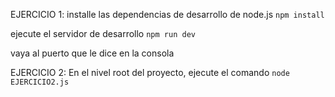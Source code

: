 EJERCICIO 1:
installe las dependencias de desarrollo de node.js
`npm install`

ejecute el servidor de desarrollo
`npm run dev`

vaya al puerto que le dice en la consola

EJERCICIO 2:
En el nivel root del proyecto, ejecute el comando
`node EJERCICIO2.js`